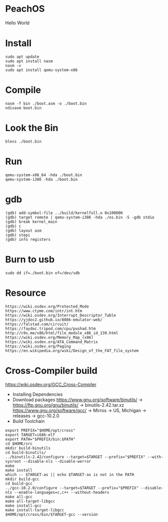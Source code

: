# PeachOS
Hello World

# Install
```
sudo apt update
sudo apt install nasm
nasm -v
sudo apt install qemu-system-x86
```

# Compile
```
nasm -f bin ./boot.asm -o ./boot.bin
ndisasm boot.bin
```

# Look the Bin
```
bless ./boot.bin
```

# Run
```
qemu-system-x86_64 -hda ./boot.bin
qemu-system-i386 -hda ./boot.bin
```

# gdb
```
(gdb) add-symbol-file ../build/kernelfull.o 0x100000
(gdb) target remote | qemu-system-i386 -hda ./os.bin -S -gdb stdio
(gdb) break kernel_main
(gdb) c
(gdb) layout asm
(gdb) stepi
(gdb) info registers
```

# Burn to usb
```
sudo dd if=./boot.bin of=/dev/sdb
```

# Resource
```
https://wiki.osdev.org/Protected_Mode
https://www.ctyme.com/intr/int.htm
https://wiki.osdev.org/Interrupt_Descriptor_Table
https://yjdoc2.github.io/8086-emulator-web/
https://falstad.com/circuit/
https://faydoc.tripod.com/cpu/pushad.htm
http://c9x.me/x86/html/file_module_x86_id_139.html
https://wiki.osdev.org/Memory_Map_(x86)
https://wiki.osdev.org/ATA_Command_Matrix
https://wiki.osdev.org/Paging
https://en.wikipedia.org/wiki/Design_of_the_FAT_file_system
```

# Cross-Compiler build
https://wiki.osdev.org/GCC_Cross-Compiler
*   Installing Dependencies
*   Download packages
https://www.gnu.org/software/binutils/ -> https://ftp.gnu.org/gnu/binutils/ -> binutils-2.42.tar.xz
https://www.gnu.org/software/gcc/ -> Mirros -> US, Michigan -> releases -> gcc-10.2.0
*   Build Toolchain
```
export PREFIX="$HOME/opt/cross"
export TARGET=i686-elf
export PATH="$PREFIX/bin:$PATH"
cd $HOME/src
mkdir build-binutils
cd build-binutils/
../binutils-2.42/configure --target=$TARGET --prefix="$PREFIX" --with-sysroot --disable-nls --disable-werror
make
make install
which -- $TARGET-as || echo $TARGET-as is not in the PATH
mkdir build-gcc
cd build-gcc
../gcc-10.2.0/configure --target=$TARGET --prefix="$PREFIX" --disable-nls --enable-languages=c,c++ --without-headers
make all-gcc
make all-target-libgcc
make install-gcc
make install-target-libgcc
$HOME/opt/cross/bin/$TARGET-gcc --version
```
